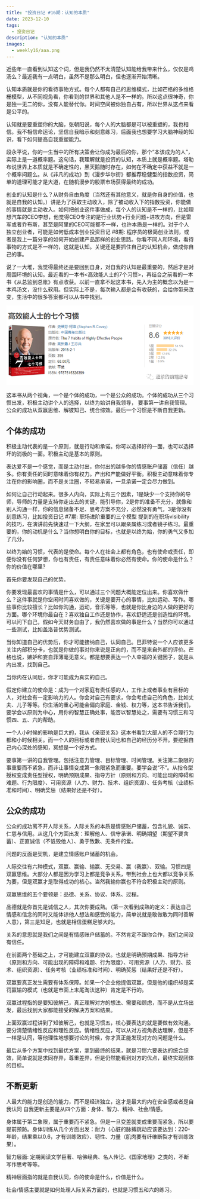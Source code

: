 ```yaml
---
title: "投资日记 #16期：认知的本质"
date: 2023-12-10
tags:
  - 投资日记 
description: "认知的本质"
images:
  - weekly16/aaa.png
---
```



近些年一直看到认知这个词，但是我仍然不太清楚认知能给我带来什么，仅仅是鸡汤么？最近我有一点明白，虽然不是那么明白，但也逐渐开始清晰。

认知本质就是你的看待事物方式。每个人都有自己的思维模式，比如芒格的多维格栅模型，从不同视角看，你看到的世界和其他人是不一样的。所以这点很神奇，你是独一无二的你，没有人能替代你。时间空间被你独自占有，所以世界从这点来看是公平的。

认知就是要重塑你的大脑，张朝阳说，每个人的大脑都是可以被重塑的，我也相信。我不相信命运论，坚信自我暗示和刻意练习，后面我也想要学习大脑神经的知识，看下如何提高自我重塑能力。

段永平说，你的一生当中的所有决策会让你成为最后的你，那个“本该成为的人”，实际上是一道概率题。这句话，我理解就是投资的认知，本质上就是概率题。塔勒布说世界上本质就是不确定性的，黑天鹅随时存在，如何在不确定中获益不就是一个概率问题么。从《非凡的成功》到《漫步华尔街》都推荐稳健型的指数投资，简单的道理可能才是大道，在随机漫步的股票市场获得最终的成功。

创业的认知是什么？从财务自由角度（当然还有其他意义，就是你自身的价值，也就是自我的认知。）讲是为了获取主动收入，除了被动收入下的指数投资，你能做的事情就是主动收入。如何把创业这件事做成，每个人的认知是不一样的，比如理想汽车的CEO李想，他觉得CEO专注的是行业优势+行业问题+进攻方向，但是雷军或者乔布斯，甚至是阿里的CEO可能都不一样，也许本质是一样的。对于个人独立创业者，可能是如何低成本创业投资日记 #8期: 程序员的极简创业法则，或者是我上一篇分享的如何开始创建产品那样的创业思路。你看不同人和环境，看待事物的方式是不一样的，这就是认知。关键还是要抓住自己的认知机会，做成你自己的事。

说了一大堆，我觉得最终还是要回到自身，对自我的认知是最重要的，然后才是对周围环境的认知。最近看的一本书<高效能人士的7个习惯>，再结合之前看的一本书《从总监到总账》有点收获。以前一直拿不起这本书，先入为主的概念以为是一本鸡汤文，没什么软用。但实际上不是，每次输入都是会有收获的，会给你带来改变，生活中的很多答案都可以从书中找到。

![](aaa.png)

这本书从两个视角，一个是个体的成功，一个是公众的成功。个体的成功从三个习惯出发，积极主动讲个人的选择，以终为始讲自我领导， 要事第一讲自我管理。公众的成功从双赢思维、解彼知己、统合综效。最后一个习惯是不断自我更新。



## 个体的成功

积极主动代表的是一个原则，就是行动和承诺。你可以选择好的一面，也可以选择坏的消极的一面。积极主动是基本的原则。

表达爱不是一个感觉，而是主动付出，你付出的越多你的情感账户储蓄（信任）越多。你有责任的同时意味着你有权力。产出和产能做好平衡。积极主动意味着你专注在你的影响圈，而不是关注圈，不轻易承诺，一旦承诺一定会尽力做到。

如何让自己行动起来。很多人内向，实际上有三个因素，1是缺少一个支持你的导师，导师的力量是支持你走出去的关键，能引导你，2是你的准备不充分，就像和别人沟通一样，你的信息储备不足、思考方案不充分，必然没有勇气，3是你没有刻意练习，比如投资日记 #7期:  职场进阶重要的三个模型 提到的在职场visibility的技巧，在演讲前先快速过一下大纲，在家里可以跟亲属练习或者镜子练习。最重要的，你的动机是什么？当你想明白你的目标，也就是以终为始，你的勇气又多加了几分。

以终为始的习惯，代表的是使命。每个人在社会上都有角色，也有使命或责任，即便你没有任何梦想，你也有责任，有责任意味着你必然有使命。你的使命是什么？你的价值在哪里?

首先你要发现自己的优势。

你要发现最喜欢的事情是什么，可以通过三个问题大概能定位出来。你喜欢做什么？这件事就是你空闲时间喜欢做的，关键是要开心的事情，比如运动、写作。哪些事你比较擅长？比如你沟通，运动，音乐等等，也就是你比身边的人做的更好的方面。哪个环境你最自在？喜欢独自工作还是协作，喜欢舒适还是创造性的环境。可以问下自己，假如今天财务自由了，我仍然喜欢做的事是什么？当然你可以通过一些测试，比如盖洛普优势测试。

当你知道自己的优势后，你才可能接纳自己，认同自己。巴菲特说一个人应该更多关注内部积分卡，也就是你做的事对你来说是正向的，而不是来自外部的评价。芒格也说，嫉妒和妄自菲薄毫无意义。都是想要表达一个人幸福的关键因子，就是从内出发，找到自己。

当你内在认同后，你才可能成为真实的自己。

假定你建立的使命是：成为一个对家庭有责任感的人，工作上或者事业有目标的人，对社会有一定影响力的人。你会对自己有要求，你会考虑自己的角色，比如丈夫、儿子等等。你生活的重心可能会偏向家庭、金钱、权力等，这本书告诉我们，要学会以原则为中心，用你的智慧正确处事，能否以智慧处之，需要有习惯三和习惯四、五、六的帮助。

一个人小时候的影响是巨大的，我从《亲密关系》这本书看到大部人的不合理行为都和小时候相关。而一个人的目标或者自我认同也和自己的经历分不开。要挖掘自己内心深处的感知，冥想是一个好方式。

要事第一讲的自我管理。包括注意力管理、目标管理、时间管理。关注第二象限的事重要而不紧急，而非让事情变成第一象限紧急而重要。要学会说“不”。从指令型授权变成责任型授权，明确预期成果、指导方针（原则和方向、可能出现的障碍和难题、行为限度）、可用资源（人力、财力、技术、组织资源）、任务考核（业绩标准和时间）、明确奖惩（结果好还是不好）。

## 公众的成功

公众的成功离不开人际关系，人际关系的本质是情感账户储蓄，包含礼貌、诚实、仁慈与信用。从这几个方面出发：理解他人、信守承诺、明确期望（期望不要含蓄）、正直诚信（不诋毁他人）、勇于致歉、无条件的爱。

问题的反面是契机，是建立情感账户储蓄的机会。

人际交往有六种模式，双赢、赢输、输赢、无交易、赢（我赢）、双输。习惯四是双赢思维。大部分人都是因为学习上都是竞争关系，带到社会上也大都以竞争关系为要，但是双赢才是取得成功的核心。当然我输你赢也不符合积极主动的原则。

双赢思维的五个要领是：品德、关系、协议、体系、过程。

品德就是你首先是诚信之人，其次你要成熟。（第一次看到成熟的定义：表达自己情感和信念的同时又能体谅他人想法和感受的能力，简单说就是敢做敢为同时善解人意），第三是知足，也就是相信蛋糕足够大的。

关系的意思就是我们之间是有情感账户储蓄的。不然肯定不跟你合作，我们之间没有信任。

在前面两个基础之上，才可能建立双赢的协议。也就是明确预期成果、指导方针（原则和方向、可能出现的障碍和难题、行为限度）、可用资源（人力、财力、技术、组织资源）、任务考核（业绩标准和时间）、明确奖惩（结果好还是不好）。

双赢要真正发生需要有体系保障。如果一个企业他提倡双赢，但是他的组织却是奖罚赢输的模式（也就是市面上末尾淘汰这种）肯定是不行的。

双赢过程指的是要知彼解己，真正理解对方的想法、需要和顾虑，而不是从立场出发，最后找到大家都能接受的解决方案和结果。

上面双赢过程讲到了知彼解己，也就是习惯五，核心要表达的就是要做有效沟通。要分清楚情绪性反应和理性反应。情绪性反应，可以从对方视角表达理解，但是不一样是认同，等他理性地想要讨论的时候，你才真正能发现对方的问题是什么。

最后从多个方案中找到最优方案，拿到最终的结果，就是习惯六要表达的统合综效，简单说就是求同存异，尊重差异，但是仍然能看到对方的优点，最终实现团体的目标。

## 不断更新

人最大的能力是创造的能力，而不是经济独立，这才是最大的内在安全感或者是自我认同  自我更新主要是从四个方面：身体、智力、精神、社会/情感。

身体属于第二象限，属于重要而不紧急。但是一旦变差就变成重要而紧急，所以要提前预防。身体训练从几个方面出发：耐力（心脏的脉搏跳动应该要达到：220-年龄，结果乘以0.6，才有训练效应）、韧性、力量（肌肉要有纤维断裂才有训练效果）。

智力层面: 定期阅读文学巨著、哈佛经典、名人传记、《国家地理》之类的，不断写作思考等等。

精神层面指的就是自我认同，你的使命是什么，价值是什么。

社会/情感主要就是如何处理人际关系方面的，也就是习惯五和六的练习。

